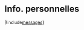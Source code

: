 # Info. personnelles

[!include[messages](infopersonnelles.messages.autogen.md)]

























































































































